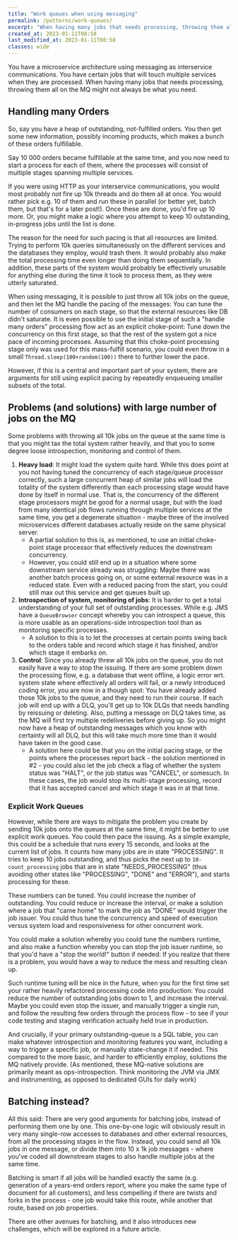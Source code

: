 ```yaml
---
title: "Work queues when using messaging"
permalink: /patterns/work-queues/
excerpt: "When having many jobs that needs processing, throwing them all on the MQ might not always be what you need."
created_at: 2023-01-11T08:58
last_modified_at: 2023-01-11T08:58
classes: wide
---
```


You have a microservice architecture using messaging as interservice communications. You have certain jobs that will
touch multiple services when they are processed. When having many jobs that needs processing, throwing them all on the
MQ might not always be what you need.

## Handling many Orders

So, say you have a heap of outstanding, not-fulfilled orders. You then get some new information, possibly incoming
products, which makes a bunch of these orders fulfillable.

Say 10 000 orders became fulfillable at the same time, and you now need to start a process for each of them, where the
processes will consist of multiple stages spanning multiple services.

If you were using HTTP as your interservice communications, you would most probably _not_ fire up 10k threads and do
them all at once. You would rather pick e.g. 10 of them and run these in parallel (or better yet, batch them, but that's
for a later post!). Once these are done, you'd fire up 10 more. Or, you might make a logic where you attempt to keep 10
outstanding, in-progress jobs until the list is done.

The reason for the need for such pacing is that all resources are limited. Trying to perform 10k queries simultaneously
on the different services and the databases they employ, would trash them. It would probably also make the total
processing time even longer than doing them sequentially. In addition, these parts of the system would probably be
effectively unusable for anything else during the time it took to process them, as they were utterly saturated.

When using messaging, it is possible to just throw all 10k jobs on the queue, and then let the MQ handle the pacing of
the messages: You can tune the number of consumers on each stage, so that the external resources like DB didn't
saturate. It is even possible to use the initial stage of such a "handle many orders" processing flow act as an explicit
choke-point: Tune down the concurrency on this first stage, so that the rest of the system got a nice pace of incoming
processes. Assuming that this choke-point processing stage only was used for this mass-fulfill scenario, you could even
throw in a small `Thread.sleep(100+random(100))` there to further lower the pace.

However, if this is a central and important part of your system, there are arguments for still using explicit pacing by
repeatedly enqueueing smaller subsets of the total.

## Problems (and solutions) with large number of jobs on the MQ

Some problems with throwing all 10k jobs on the queue at the same time is that you might tax the total system rather
heavily, and that you to some degree loose introspection, monitoring and control of them.

1. <b>Heavy load</b>: It might load the system quite hard. While this does point at you not having tuned the concurrency
   of each stage/queue processor correctly, such a large concurrent heap of similar jobs will load the totality of the
   system differently than each processing stage would have done by itself in normal use. That is, the concurrency of
   the different stage processors might be good for a normal usage, but with the load from many identical job flows
   running through multiple services at the same time, you get a degenerate situation - maybe three of the involved
   microservices different databases actually reside on the same physical server.
   * A partial solution to this is, as mentioned, to use an initial choke-point stage processor that effectively reduces
     the downstream concurrency.
   * However, you could still end up in a situation where some downstream service already was struggling: Maybe there
     was another batch process going on, or some external resource was in a reduced state. Even with a reduced pacing
     from the start, you could still max out this service and get queues built up.
3. <b>Introspection of system, monitoring of jobs</b>: It is harder to get a total understanding of your full set of
   outstanding processes. While e.g. JMS have a `QueueBrowser` concept whereby you can introspect a queue, this is more
   usable as an operations-side introspection tool than as monitoring specific processes.
   * A solution to this is to let the processes at certain points swing back to the orders table and record which stage
     it has finished, and/or which stage it embarks on.
4. <b>Control</b>: Since you already threw all 10k jobs on the queue, you do not easily have a way to stop the issuing.
   If there are some problem down the processing flow, e.g. a database that went offline, a logic error wrt. system
   state where effectively all orders will fail, or a newly introduced coding error, you are now in a though spot:
   You have already added those 10k jobs to the queue, and they need to run their course. If each job will end up with a
   DLQ, you'll get up to 10k DLQs that needs handling by reissuing or deleting. Also, putting a message on DLQ takes
   time, as the MQ will first try multiple redeliveries before giving up. So you might now have a heap of outstanding
   messages which you know with certainty will all DLQ, but this will take much more time than it would have taken in
   the good case.
   * A solution here could be that you on the initial pacing stage, or the points where the processes report back - the
     solution mentioned in #2 - you could also let the job check a flag of whether the system status was "HALT", or the
     job status was "CANCEL", or somesuch. In these cases, the job would stop its multi-stage processing, record that it
     has accepted cancel and which stage it was in at that time.

### Explicit Work Queues

However, while there are ways to mitigate the problem you create by sending 10k jobs onto the queues at the same time,
it might be better to use explicit work queues. You could then pace the issuing. As a simple example, this could be a
schedule that runs every 15 seconds, and looks at the current list of jobs. It counts how many jobs are in state
"PROCESSING". It tries to keep 10 jobs outstanding, and thus picks the next up to `10-count_processing` jobs that are in
state "NEEDS_PROCESSING" (thus avoiding other states like "PROCESSING", "DONE" and "ERROR"), and starts processing for
these.

These numbers can be tuned. You could increase the number of outstanding. You could reduce or increase the interval, or
make a solution where a job that "came home" to mark the job as "DONE" would trigger the job issuer. You could thus tune
the concurrency and speed of execution versus system load and responsiveness for other concurrent work.

You could make a solution whereby you could tune the numbers runtime, and also make a function whereby you can stop the
job issuer runtime, so that you'd have a "stop the world!" button if needed: If you realize that there is a problem, you
would have a way to reduce the mess and resulting clean up.

Such runtime tuning will be nice in the future, when you for the first time set your rather heavily refactored
processing code into production: You could reduce the number of outstanding jobs down to 1, and increase the interval.
Maybe you could even stop the issuer, and manually trigger a single run, and follow the resulting few orders through the
process flow - to see if your code testing and staging verification actually held true in production.

And crucially, if your primary outstanding-queue is a SQL table, you can make whatever introspection and monitoring
features you want, including a way to trigger a specific job, or manually state-change it if needed. This compared to
the more basic, and harder to efficiently employ, solutions the MQ natively provide. (As mentioned, these MQ-native
solutions are primarily meant as ops-introspection. Think monitoring the JVM via JMX and instrumenting, as opposed to
dedicated GUIs for daily work)

## Batching instead?

All this said: There are very good arguments for batching jobs, instead of performing them one by one. This one-by-one
logic will obviously result in very many single-row accesses to databases and other external resources, from all the
processing stages in the flow. Instead, you could send all 10k jobs in one message, or divide them into 10 x 1k job
messages - where you've coded all downstream stages to also handle multiple jobs at the same time.

Batching is smart if all jobs will be handled exactly the same (e.g. generation of a years-end orders report, where you
make the same type of document for all customers), and less compelling if there are twists and forks in the process -
one job would take this route, while another that route, based on job properties.

There are other avenues for batching, and it also introduces new challenges, which will be explored in a future article.